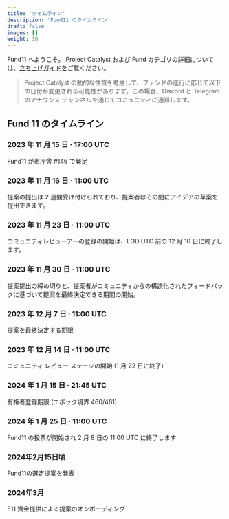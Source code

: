 ```yaml
---
title: 'タイムライン'
description: 'Fund11 のタイムライン'
draft: false
images: []
weight: 10
---
```


Fund11 へようこそ。 Project Catalyst および Fund カテゴリの詳細については、[立ち上げガイドを](placeholder)ご覧ください。

> Project Catalyst の動的な性質を考慮して、ファンドの進行に応じて以下の日付が変更される可能性があります。この場合、Discord と Telegram のアナウンス チャンネルを通じてコミュニティに通知します。

## Fund 11 のタイムライン

### 2023 年 11 月 15 日 · 17:00 UTC

Fund11 が市庁舎 #146 で発足

### 2023 年 11 月 16 日 · 11:00 UTC

提案の提出は 2 週間受け付けられており、提案者はその間にアイデアの草案を提出できます。

### 2023 年 11 月 23 日 · 11:00 UTC

コミュニティレビューアーの登録の開始は、EOD UTC 前の 12 月 10 日に終了します。

### 2023 年 11 月 30 日 · 11:00 UTC

提案提出の締め切りと、提案者がコミュニティからの構造化されたフィードバックに基づいて提案を最終決定できる期間の開始。

### 2023 年 12 月 7 日 · 11:00 UTC

提案を最終決定する期限

### 2023 年 12 月 14 日 · 11:00 UTC

コミュニティ レビュー ステージの開始 (1 月 22 日に終了)

### 2024 年 1 月 15 日 · 21:45 UTC

有権者登録期限 (エポック境界 460/461)

### 2024 年 1 月 25 日 · 11:00 UTC

Fund11 の投票が開始され 2 月 8 日の 11:00 UTC に終了します

### 2024年2月15日頃

Fund11の選定提案を発表

### 2024年3月

F11 資金提供による提案のオンボーディング

